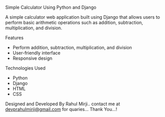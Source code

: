 
 Simple Calculator Using Python and Django

 A simple calculator web application built using Django that allows users to perform basic arithmetic operations such as addition, subtraction, multiplication, and division.

 Features

- Perform addition, subtraction, multiplication, and division
- User-friendly interface
- Responsive design

 Technologies Used

- Python
- Django
- HTML
- CSS

Designed and Developed By Rahul Mirji..
contact me at devprahulmirji@gmail.com for quaries...
Thank You...!
